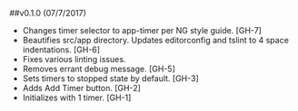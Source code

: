 ##v0.1.0 (07/7/2017)
- Changes timer selector to app-timer per NG style guide. [GH-7]
- Beautifies src/app directory. Updates editorconfig and tslint to 4 space indentations. [GH-6]
- Fixes various linting issues.
- Removes errant debug message. [GH-5]
- Sets timers to stopped state by default. [GH-3]
- Adds Add Timer button. [GH-2]
- Initializes with 1 timer. [GH-1] 
